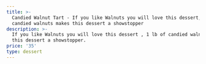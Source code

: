 ```yaml
---
title: >-
  Candied Walnut Tart - If you like Walnuts you will love this dessert, 1 lb of
  candied walnuts makes this dessert a showstopper 
description: >-
  If you like Walnuts you will love this dessert , 1 lb of candied walnuts makes
  this dessert a showstopper. 
price: '35'
type: dessert
---
```


